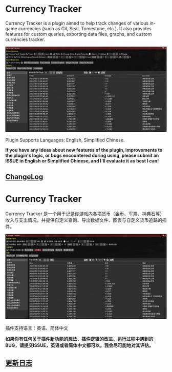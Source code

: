 # Currency Tracker

Currency Tracker is a plugin aimed to help track changes of various in-game currencies (such as Gil, Seal, Tomestone, etc.). It also provides features for custom queries, exporting data files, graphs, and custom currencies tracker.

![Currency Tracker1](https://raw.githubusercontent.com/AtmoOmen/CurrencyTracker/master/Assets/img1.png)

Plugin Supports Languages: English, Simplified Chinese.

**If you have any ideas about new features of the plugin, improvements to the plugin's logic, or bugs encountered during using, please submit an ISSUE in English or Simplified Chinese, and I'll evaluate it as best I can!**

## [ChangeLog](Changelogs.md#ChangeLog)

# Currency Tracker

Currency Tracker 是一个用于记录你游戏内各项货币（金币、军票、神典石等）收入与支出情况，并提供自定义查询、导出数据文件、图表与自定义货币追踪的插件。

![Currency Tracker3](https://raw.githubusercontent.com/AtmoOmen/CurrencyTracker/master/Assets/img3.png)

插件支持语言：英语、简体中文

**如果你有任何关于插件新功能的想法、插件逻辑的改进、运行过程中遇到的BUG，请提交ISSUE，英语或者简体中文都可以，我会尽可能地对其评估。**

## [更新日志](Changelogs.md#更新日志)
